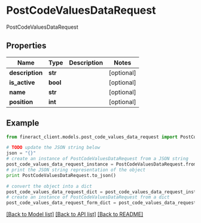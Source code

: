# PostCodeValuesDataRequest

PostCodeValuesDataRequest

## Properties

Name | Type | Description | Notes
------------ | ------------- | ------------- | -------------
**description** | **str** |  | [optional] 
**is_active** | **bool** |  | [optional] 
**name** | **str** |  | [optional] 
**position** | **int** |  | [optional] 

## Example

```python
from fineract_client.models.post_code_values_data_request import PostCodeValuesDataRequest

# TODO update the JSON string below
json = "{}"
# create an instance of PostCodeValuesDataRequest from a JSON string
post_code_values_data_request_instance = PostCodeValuesDataRequest.from_json(json)
# print the JSON string representation of the object
print PostCodeValuesDataRequest.to_json()

# convert the object into a dict
post_code_values_data_request_dict = post_code_values_data_request_instance.to_dict()
# create an instance of PostCodeValuesDataRequest from a dict
post_code_values_data_request_form_dict = post_code_values_data_request.from_dict(post_code_values_data_request_dict)
```
[[Back to Model list]](../README.md#documentation-for-models) [[Back to API list]](../README.md#documentation-for-api-endpoints) [[Back to README]](../README.md)


